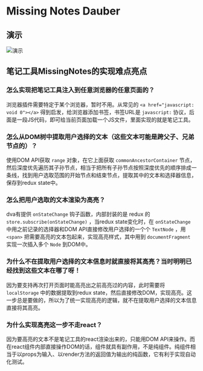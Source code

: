 # Missing Notes Dauber

## 演示

![演示](./MissingNotesDauber.gif)

## 笔记工具MissingNotes的实现难点亮点

### 怎么实现把笔记工具注入到任意浏览器的任意页面的？

浏览器插件需要特定于某个浏览器，暂时不用。从常见的 `<a href="javascript: void 0"></a>` 得到启发，给浏览器添加书签，书签URL是 `javascript:` 协议，后面是一段JS代码，即可给当前页面加载一个JS文件，里面实现的就是笔记工具。

### 怎么从DOM树中提取用户选择的文本（这些文本可能是跨父子、兄弟节点的）？

使用DOM API获取 `range` 对象，在它上面获取 `commonAncestorContainer` 节点，然后深度优先遍历其子孙节点，相当于把所有子孙节点按照深度优先的顺序排成一条线，找到用户选取范围的开始节点和结束节点，提取其中的文本和选择器信息，保存到redux state中。

### 怎么把用户选取的文本渲染为高亮？

dva有提供 `onStateChange` 钩子函数，内部封装的是 redux 的 `store.subscribe(onStateChange)` ，当redux state变化时，在 `onStateChange` 中用之前记录的选择器和DOM API直接修改用户选择的一个个 `TextNode` ，用 `<span>` 把需要高亮的文本包起来，实现高亮样式，其中用到 `documentFragment` 实现一次插入多个 `Node` 到DOM中。

### 为什么不在提取用户选择的文本信息时就直接将其高亮？当时明明已经找到这些文本在哪了呀！

因为要支持再次打开页面时能高亮出之前高亮过的内容，此时需要将 `localStorage` 中的数据提取到redux state，然后直接修改DOM，实现高亮。这一步总是要做的，所以为了统一实现高亮的逻辑，就不在提取用户选择的文本信息直接将其高亮。

### 为什么实现高亮这一步不走react？

因为要高亮的文本不是笔记工具的react渲染出来的，只能用DOM API来操作。而在react组件内部直接操作DOM的话，组件就具有副作用，不是纯组件。纯组件相当于以props为输入、以render方法的返回值为输出的纯函数，它有利于实现自动化测试。
